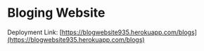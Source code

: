 # Bloging Website

Deployment Link: [https://blogwebsite935.herokuapp.com/blogs](https://blogwebsite935.herokuapp.com/blogs)
